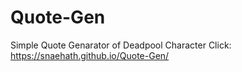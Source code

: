 # Quote-Gen
Simple Quote Genarator of Deadpool Character
 Click: https://snaehath.github.io/Quote-Gen/
